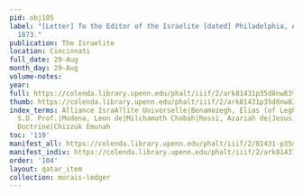```yaml
---
pid: obj105
label: "[Letter] To the Editor of the Israelite [dated] Philadelphia, August 11th,
  1873."
publication: The Israelite
location: Cincinnati
full_date: 29-Aug
month_day: 29-Aug
volume-notes:
year:
full: https://colenda.library.upenn.edu/phalt/iiif/2/ark81431p35d8nw83%2FSHA256E-s9544935--cdcb02d83785e867fd375125294f09c667e4899ca4264f0582bbc41c65365635.jpeg/full/3500,/0/default.jpg
thumb: https://colenda.library.upenn.edu/phalt/iiif/2/ark81431p35d8nw83%2FSHA256E-s9544935--cdcb02d83785e867fd375125294f09c667e4899ca4264f0582bbc41c65365635.jpeg/full/!200,200/0/default.jpg
index_terms: Alliance IsraA?lite Universelle|Benamozegh, Elias (of Leghorn)|Nizachon|Luzzatto,
  S.D. Prof.|Modena, Leon de|Milchamoth Chobah|Rossi, Azariah de|Jesus Christ et sa
  Doctrine|Chizzuk Emunah
toc: '119'
manifest_all: https://colenda.library.upenn.edu/phalt/iiif/2/81431-p35d8nw83/manifest
manifest_indiv: https://colenda.library.upenn.edu/phalt/iiif/2/ark81431p35d8nw83%2FSHA256E-s9544935--cdcb02d83785e867fd375125294f09c667e4899ca4264f0582bbc41c65365635.jpeg
order: '104'
layout: qatar_item
collection: morais-ledger
---
```

